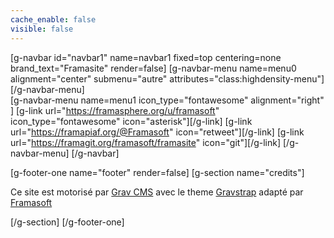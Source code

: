 ```yaml
---
cache_enable: false
visible: false
---
```


[g-navbar id="navbar1" name=navbar1 fixed=top centering=none brand_text="Framasite" render=false]
    [g-navbar-menu name=menu0 alignment="center" submenu="autre" attributes="class:highdensity-menu"][/g-navbar-menu]    
    [g-navbar-menu name=menu1 icon_type="fontawesome" alignment="right" ]
        [g-link url="https://framasphere.org/u/framasoft" icon_type="fontawesome" icon="asterisk"][/g-link]
        [g-link url="https://framapiaf.org/@Framasoft" icon="retweet"][/g-link]
        [g-link url="https://framagit.org/framasoft/framasite" icon="git"][/g-link]
    [/g-navbar-menu]
[/g-navbar]

[g-footer-one name="footer" render=false]
[g-section name="credits"]

Ce site est motorisé par [Grav CMS](http://getgrav.org/) avec le theme [Gravstrap](http://diblas.net/themes/gravstrap-theme-to-start-grav-cms-site-with-bootstrap-support/) adapté par [Framasoft](https://framasoft.org/)

[/g-section]
[/g-footer-one]